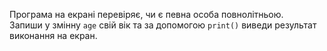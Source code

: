 Програма на екрані перевіряє, чи є певна особа повнолітньою.  
Запиши у змінну `age` свій вік та за допомогою `print()` виведи результат виконання на екран.
